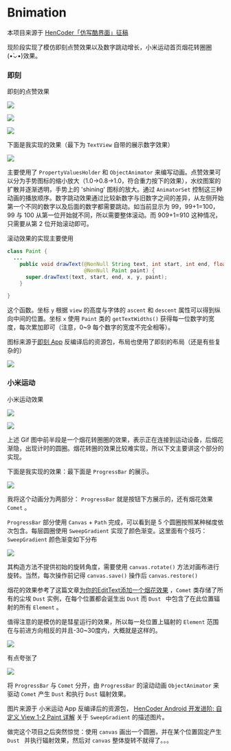 # Bnimation

本项目来源于 [HenCoder「仿写酷界面」征稿 ](http://mp.weixin.qq.com/s/T5tymYD1jhvxHY8F51TV5Q)

现阶段实现了模仿即刻点赞效果以及数字跳动增长，小米运动首页烟花转圈圈(•̀⌄•́)效果。

### 即刻

即刻的点赞效果

![](image/0.jpg)

![](image/0.gif)

![](image/1.gif)

下面是我实现的效果（最下为 `TextView` 自带的展示数字效果）

![](image/jike.gif)

主要使用了 `PropertyValuesHolder` 和 `ObjectAnimator` 来编写动画。点赞效果可以分为手势图标的缩小放大（1.0->0.8->1.0，符合重力按下的效果），水纹图案的扩散并逐渐透明，手势上的 'shining' 图标的放大。通过 `AnimatorSet` 控制这三种动画的播放顺序。数字跳动效果通过比较新数字与旧数字之间的差异，从左侧开始第一个不同的数字以及后面的数字都需要跳动。如当前显示为 99，99+1=100，99 与 100 从第一位开始就不同，所以需要整体滚动。而 909+1=910 这种情况，只需要从第 2 位开始滚动即可。

滚动效果的实现主要使用 

```java
class Paint {
  ...
    public void drawText(@NonNull String text, int start, int end, float x, float y,
                         @NonNull Paint paint) {
      super.drawText(text, start, end, x, y, paint);
    }
  
}

```

这个函数。坐标 `y` 根据 `view` 的高度与字体的 `ascent` 和 `descent` 属性可以得到纵向中间的位置。坐标 `x` 使用 `Paint` 类的 `getTextWidths()` 获得每一位数字的宽度，每次累加即可（注意，0~9 每个数字的宽度不完全相等）。

图标来源于[即刻 App](https://www.ruguoapp.com/) 反编译后的资源包，布局也使用了即刻的布局（还是有些复杂的）

![](image/jike-layout.png)



### 小米运动

小米运动效果

![](image/1.jpg)

![](image/2.gif)

上述 Gif 图中前半段是一个烟花转圈圈的效果，表示正在连接到运动设备，后烟花渐隐，出现计时的圆圈。烟花转圈的效果比较难实现，所以下文主要讲这个部分的实现。

下面是我实现的效果：最下面是 `ProgressBar` 的展示。

![](image/misport.gif)

我将这个动画分为两部分： `ProgressBar` 就是按钮下方展示的，还有烟花效果 `Comet` 。

`ProgressBar` 部分使用 `Canvas` + `Path` 完成，可以看到是 5 个圆圈按照某种梯度依次包含。每层圆圈使用 `SweepGradient`   实现了颜色渐变。这里面有个技巧：`SweepGradient` 颜色渐变如下分布

![](image/sweep-gradient.jpg)

其构造方法不提供初始的旋转角度，需要使用 `canvas.rotate()` 方法对画布进行旋转。当然，每次操作前记得 `canvas.save()` 操作后 `canvas.restore()` 

烟花的效果参考了这篇文章[为你的EditText添加一个烟花效果](http://www.jianshu.com/p/a001192aaa4b) ，`Comet` 类存储了所有的尘埃 `Dust` 实例，在每个位置都会诞生出 `Dust` 而 `Dust ` 中包含了在此位置辐射的所有 `Element` 。

值得注意的是模仿的是彗星运行的效果，所以每一处位置上辐射的 `Element` 范围在与前进方向相反的并且-30~30度内，大概就是这样的。

![](image/ccomet.jpg)

有点夸张了

![](image/cccomet.jpg)

将 `ProgressBar` 与 `Comet` 分开，由 `ProgressBar` 的滚动动画 `ObjectAnimator` 来驱动 `Comet` 产生 `Dust` 和执行 `Dust` 辐射效果。

图片来源于 小米运动 App 反编译后的资源包， [HenCoder Android 开发进阶: 自定义 View 1-2 Paint 详解](http://hencoder.com/ui-1-2/) 关于 `SweepGradient` 的描述图片。

做完这个项目之后突然惊觉：使用 `canvas` 画出一个圆圈，并在某个位置固定产生 `Dust `  并执行辐射效果，然后对 `canvas` 整体旋转不就得了。。。